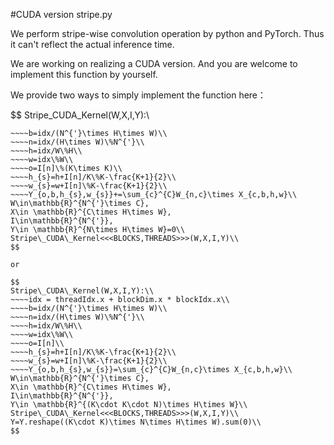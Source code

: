 #CUDA version stripe.py

We perform stripe-wise convolution operation by python and PyTorch. Thus it can't reflect the actual inference time.

We are working on realizing a CUDA version. And you are welcome to implement this function by yourself.

We provide two ways to simply implement the function here：

$$
Stripe\_CUDA\_Kernel(W,X,I,Y):\\
~~~~idx = threadIdx.x + blockDim.x * blockIdx.x\\
~~~~b=idx/(N^{'}\times H\times W)\\
~~~~n=idx/(H\times W)\%N^{'}\\
~~~~h=idx/W\%H\\
~~~~w=idx\%W\\
~~~~o=I[n]\%(K\times K)\\
~~~~h_{s}=h+I[n]/K\%K-\frac{K+1}{2}\\
~~~~w_{s}=w+I[n]\%K-\frac{K+1}{2}\\
~~~~Y_{o,b,h_{s},w_{s}}+=\sum_{c}^{C}W_{n,c}\times X_{c,b,h,w}\\
W\in\mathbb{R}^{N^{'}\times C},
X\in \mathbb{R}^{C\times H\times W},
I\in\mathbb{R}^{N^{'}},
Y\in \mathbb{R}^{N\times H\times W}=0\\
Stripe\_CUDA\_Kernel<<<BLOCKS,THREADS>>>(W,X,I,Y)\\
$$

or

$$
Stripe\_CUDA\_Kernel(W,X,I,Y):\\
~~~~idx = threadIdx.x + blockDim.x * blockIdx.x\\
~~~~b=idx/(N^{'}\times H\times W)\\
~~~~n=idx/(H\times W)\%N^{'}\\
~~~~h=idx/W\%H\\
~~~~w=idx\%W\\
~~~~o=I[n]\\
~~~~h_{s}=h+I[n]/K\%K-\frac{K+1}{2}\\
~~~~w_{s}=w+I[n]\%K-\frac{K+1}{2}\\
~~~~Y_{o,b,h_{s},w_{s}}=\sum_{c}^{C}W_{n,c}\times X_{c,b,h,w}\\
W\in\mathbb{R}^{N^{'}\times C},
X\in \mathbb{R}^{C\times H\times W},
I\in\mathbb{R}^{N^{'}},
Y\in \mathbb{R}^{(K\cdot K\cdot N)\times H\times W}\\
Stripe\_CUDA\_Kernel<<<BLOCKS,THREADS>>>(W,X,I,Y)\\
Y=Y.reshape((K\cdot K)\times N\times H\times W).sum(0)\\
$$

